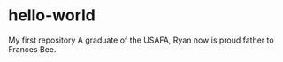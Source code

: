 # hello-world
My first repository
A graduate of the USAFA, Ryan now is proud father to Frances Bee. 
